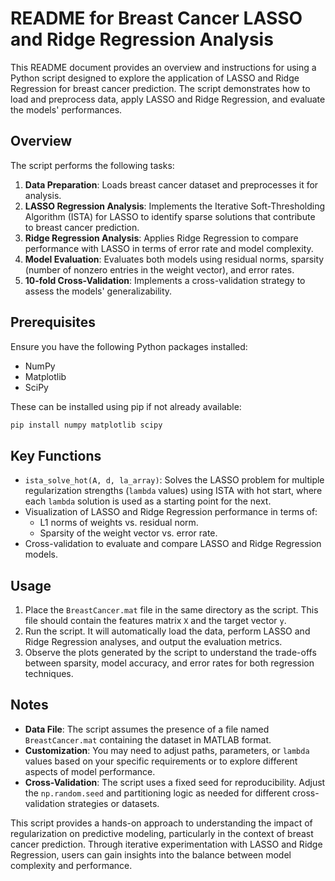# README for Breast Cancer LASSO and Ridge Regression Analysis

This README document provides an overview and instructions for using a Python script designed to explore the application of LASSO and Ridge Regression for breast cancer prediction. The script demonstrates how to load and preprocess data, apply LASSO and Ridge Regression, and evaluate the models' performances.

## Overview

The script performs the following tasks:

1. **Data Preparation**: Loads breast cancer dataset and preprocesses it for analysis.
2. **LASSO Regression Analysis**: Implements the Iterative Soft-Thresholding Algorithm (ISTA) for LASSO to identify sparse solutions that contribute to breast cancer prediction.
3. **Ridge Regression Analysis**: Applies Ridge Regression to compare performance with LASSO in terms of error rate and model complexity.
4. **Model Evaluation**: Evaluates both models using residual norms, sparsity (number of nonzero entries in the weight vector), and error rates.
5. **10-fold Cross-Validation**: Implements a cross-validation strategy to assess the models' generalizability.

## Prerequisites

Ensure you have the following Python packages installed:

- NumPy
- Matplotlib
- SciPy

These can be installed using pip if not already available:

```bash
pip install numpy matplotlib scipy
```

## Key Functions

- `ista_solve_hot(A, d, la_array)`: Solves the LASSO problem for multiple regularization strengths (`lambda` values) using ISTA with hot start, where each `lambda` solution is used as a starting point for the next.
- Visualization of LASSO and Ridge Regression performance in terms of:
  - L1 norms of weights vs. residual norm.
  - Sparsity of the weight vector vs. error rate.
- Cross-validation to evaluate and compare LASSO and Ridge Regression models.

## Usage

1. Place the `BreastCancer.mat` file in the same directory as the script. This file should contain the features matrix `X` and the target vector `y`.
2. Run the script. It will automatically load the data, perform LASSO and Ridge Regression analyses, and output the evaluation metrics.
3. Observe the plots generated by the script to understand the trade-offs between sparsity, model accuracy, and error rates for both regression techniques.

## Notes

- **Data File**: The script assumes the presence of a file named `BreastCancer.mat` containing the dataset in MATLAB format.
- **Customization**: You may need to adjust paths, parameters, or `lambda` values based on your specific requirements or to explore different aspects of model performance.
- **Cross-Validation**: The script uses a fixed seed for reproducibility. Adjust the `np.random.seed` and partitioning logic as needed for different cross-validation strategies or datasets.

This script provides a hands-on approach to understanding the impact of regularization on predictive modeling, particularly in the context of breast cancer prediction. Through iterative experimentation with LASSO and Ridge Regression, users can gain insights into the balance between model complexity and performance.
